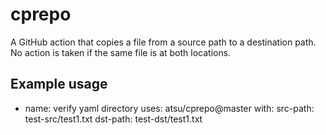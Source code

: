 # cprepo
A GitHub action that copies a file from a source path to a destination path. 
No action is taken if the same file is at both locations.

## Example usage

- name: verify yaml directory
  uses: atsu/cprepo@master
  with:
    src-path: test-src/test1.txt
    dst-path: test-dst/test1.txt
